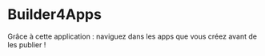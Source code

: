 # Builder4Apps
Grâce à cette application : naviguez dans les apps que vous créez avant de les publier !
